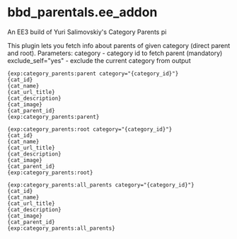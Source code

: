 # bbd_parentals.ee_addon
An EE3 build of Yuri Salimovskiy's Category Parents pi

This plugin lets you fetch info about parents of given category (direct parent and root).
    Parameters:
    category - category id to fetch parent (mandatory)
    exclude_self="yes" - exclude the current category from output
    
    {exp:category_parents:parent category="{category_id}"}
    {cat_id}
    {cat_name}
    {cat_url_title}
    {cat_description}
    {cat_image}
    {cat_parent_id}
    {exp:category_parents:parent}
	
    {exp:category_parents:root category="{category_id}"}
    {cat_id}
    {cat_name}
    {cat_url_title}
    {cat_description}
    {cat_image}
    {cat_parent_id}
    {exp:category_parents:root}
    
    {exp:category_parents:all_parents category="{category_id}"}
    {cat_id}
    {cat_name}
    {cat_url_title}
    {cat_description}
    {cat_image}
    {cat_parent_id}
    {exp:category_parents:all_parents}
